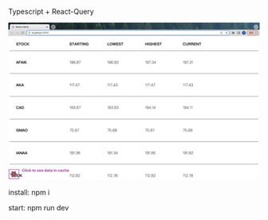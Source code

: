 Typescript + React-Query

![React-Query](https://github.com/fengbanjiazhu/Reckon-TS-Reactquery/blob/main/react-query.jpg)

install: npm i

start: npm run dev
